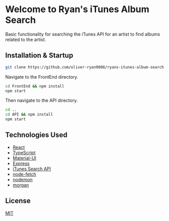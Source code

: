 # Welcome to Ryan's iTunes Album Search

Basic functionality for searching the iTunes API for an artist to find albums related to the artist.

## Installation & Startup

```bash
git clone https://github.com/oliver-ryan9008/ryans-itunes-album-search
```

Navigate to the FrontEnd directory.

```bash
cd FrontEnd && npm install
npm start
```

Then navigate to the API directory.

```bash
cd ..
cd API && npm install
npm start
```

## Technologies Used
* [React](https://reactjs.org/) 
* [TypeScript](https://www.npmjs.com/package/typescript)
* [Material-UI](https://material-ui.com/getting-started/installation/)
* [Express](http://expressjs.com/)
* [iTunes Search API](https://affiliate.itunes.apple.com/resources/documentation/itunes-store-web-service-search-api/)
* [node-fetch](https://github.com/node-fetch/node-fetch)
* [nodemon](https://nodemon.io/)
* [morgan](https://github.com/expressjs/morgan#readme)

## License
[MIT](https://choosealicense.com/licenses/mit/)